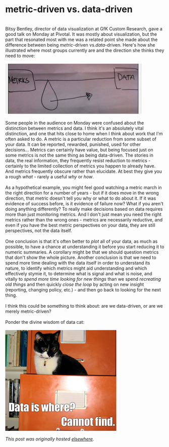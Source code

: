 # metric-driven vs. data-driven

<div>
<br><div><span>Bitsy Bentley, director of data visualization at GfK Custom Research, gave a good talk on Monday at Pivotal. It was mostly about visualization, but the part that resonated most with me was a related point she made about the difference between being&#160;<i><span class="il">metric</span></i>-<span class="il">driven</span>&#160;vs.<i>data</i>-<span class="il">driven</span>. Here's how she illustrated where most groups currently are and the direction she thinks they need to move:</span></div>
<span><br></span><div><span><img alt="Inline image 1" class="" src="badname1.png"></span></div>
<div><span><br></span></div>
<div><span>Some people in the audience on Monday were confused about the distinction between metrics and data. I think it's an absolutely vital distinction, and one that hits close to home when I think about work that I'm often asked to do. A&#160;<span class="il">metric</span>&#160;is a particular reduction from some subset of your data. It can be reported, rewarded, punished, used for other decisions... Metrics can certainly have value, but being focused just on some metrics is not the same thing as being data-<span class="il">driven</span>. The stories in data, the real information, they frequently resist reduction to metrics - certainly to the limited collection of metrics you happen to already have. And metrics frequently obscure rather than elucidate. At best they give you a rough&#160;<i>what&#160;</i>- rarely a useful&#160;<i>why&#160;</i>or&#160;<i>how</i>.</span></div>
<div><span><br></span></div>
<div><span>As a hypothetical example, you might feel good watching a&#160;<span class="il">metric</span>&#160;march in the right direction for a number of years - but if it does move in the wrong direction, that&#160;<span class="il">metric</span>&#160;doesn't tell you why or what to do about it. If it was evidence of success before, is it evidence of failure now? What if you aren't doing anything differently? To really make decisions based on data requires more than just monitoring metrics. And I don't just mean you need the right metrics rather than the wrong ones - metrics are necessarily reductive, and even if you have the best&#160;<span class="il">metric</span>&#160;perspectives on your data, they are still perspectives, not the data itself.</span></div>
<div><span><br></span></div>
<div><span>One conclusion is that it's often better to&#160;<i>plot&#160;</i>all of your data, as much as possible, to have a chance at understanding it before you start reducing it to numeric summaries. A&#160;corollary&#160;might be that we should question metrics that don't show the whole picture. Another conclusion is that we need to spend more time dealing with the data itself in order to understand its nature, to identify which metrics might aid understanding and which effectively stymie it, to determine what is signal and what is noise, and vitally to&#160;<i>spend more time looking for new things</i>&#160;than we spend&#160;<i>recreating old things</i>&#160;and then quickly&#160;<i>close the loop</i>&#160;by acting on new insight (reporting, changing policy, etc.) - and then go back to looking for the next thing.</span></div>
<div><span><br></span></div>
<div><span>I think this could be something to think about: are we data-<span class="il">driven</span>, or are we merely&#160;<span class="il">metric</span>-<span class="il">driven</span>?</span></div>
<div><span><br></span></div>
<div><span>Ponder the divine wisdom of data cat:</span></div>
<div><span><br></span></div>
<div><span><img alt="Inline image 2" class="GH" src="badname2.png"></span></div>
</div>


*This post was originally hosted [elsewhere](http://planspace.blogspot.com/2012/10/metric-driven-vs-data-driven.html).*
